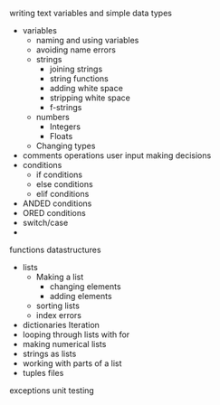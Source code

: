 writing text
variables and simple data types
* variables
  * naming and using variables
  * avoiding name errors
  * strings
    * joining strings
    * string functions
    * adding white space
    * stripping white space
    * f-strings
  * numbers
    * Integers
    * Floats
  * Changing types 
* comments
operations
user input
making decisions
* conditions
  * if conditions
  * else conditions
  * elif conditions
* ANDED conditions
* ORED conditions
* switch/case
* 
functions
datastructures
* lists
  * Making a list
    * changing elements
    * adding elements
  * sorting lists
  * index errors
* dictionaries
Iteration
* looping through lists with for
* making numerical lists
* strings as lists
* working with parts of a list
* tuples
files

exceptions
unit testing
